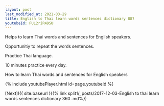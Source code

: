 ```yaml
---
layout: post
last_modified_at: 2021-03-29
title: English to Thai learn words sentences dictionary 887 
youtubeId: FUL2riR49SU
---
```

 
 
Helps to learn Thai words and sentences for English speakers.

Opportunitiy to repeat the words sentences. 

Practice Thai language. 
 
10 minutes practice every day. 
 
How to learn Thai words and sentences for English speakers 
 
{% include youtubePlayer.html id=page.youtubeId %}
 
 
[Next]({{ site.baseurl }}{% link  split1/_posts/2017-12-03-English to thai learn words sentences dictionary 360 .md%})
 
